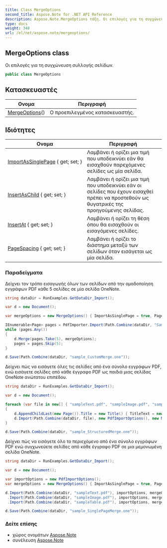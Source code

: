 ```yaml
---
title: Class MergeOptions
second_title: Aspose.Note for .NET API Reference
description: Aspose.Note.MergeOptions τάξη. Οι επιλογές για τη συγχώνευση συλλογής σελίδων.
type: docs
weight: 340
url: /el/net/aspose.note/mergeoptions/
---
```

## MergeOptions class

Οι επιλογές για τη συγχώνευση συλλογής σελίδων.

```csharp
public class MergeOptions
```

## Κατασκευαστές

| Ονομα | Περιγραφή |
| --- | --- |
| [MergeOptions](mergeoptions/)() | Ο προεπιλεγμένος κατασκευαστής. |

## Ιδιότητες

| Ονομα | Περιγραφή |
| --- | --- |
| [ImportAsSinglePage](../../aspose.note/mergeoptions/importassinglepage/) { get; set; } | Λαμβάνει ή ορίζει μια τιμή που υποδεικνύει εάν θα εισαχθούν παρεχόμενες σελίδες ως μία σελίδα. |
| [InsertAsChild](../../aspose.note/mergeoptions/insertaschild/) { get; set; } | Λαμβάνει ή ορίζει μια τιμή που υποδεικνύει εάν οι σελίδες που έχουν εισαχθεί πρέπει να προστεθούν ως θυγατρικές της προηγούμενης σελίδας. |
| [InsertAt](../../aspose.note/mergeoptions/insertat/) { get; set; } | Λαμβάνει ή ορίζει τη θέση όπου θα εισαχθούν οι εισαγόμενες σελίδες. |
| [PageSpacing](../../aspose.note/mergeoptions/pagespacing/) { get; set; } | Λαμβάνει ή ορίζει το διάστημα μεταξύ των σελίδων όταν εισάγεται ως μία σελίδα. |

### Παραδείγματα

Δείχνει τον τρόπο εισαγωγής όλων των σελίδων από την ομαδοποίηση εγγράφων PDF κάθε 5 σελίδες σε μία σελίδα OneNote.

```csharp
string dataDir = RunExamples.GetDataDir_Import();

var d = new Document();

var mergeOptions = new MergeOptions() { ImportAsSinglePage = true, PageSpacing = 100 };

IEnumerable<Page> pages = PdfImporter.Import(Path.Combine(dataDir, "SampleGrouping.pdf"));
while (pages.Any())
{
    d.Merge(pages.Take(5), mergeOptions);
    pages = pages.Skip(5);
}

d.Save(Path.Combine(dataDir, "sample_CustomMerge.one"));
```

Δείχνει πώς να εισάγετε όλες τις σελίδες από ένα σύνολο εγγράφων PDF, ενώ εισάγετε σελίδες από κάθε έγγραφο PDF ως παιδιά μιας σελίδας OneNote ανώτατου επιπέδου.

```csharp
string dataDir = RunExamples.GetDataDir_Import();

var d = new Document();

foreach (var file in new[] { "sampleText.pdf", "sampleImage.pdf", "sampleTable.pdf" })
{
    d.AppendChildLast(new Page()).Title = new Title() { TitleText = new RichText() { ParagraphStyle = ParagraphStyle.Default }.Append(file) };
    d.Import(Path.Combine(dataDir, file), new PdfImportOptions(), new MergeOptions() { InsertAt = int.MaxValue, InsertAsChild = true });
}

d.Save(Path.Combine(dataDir, "sample_StructuredMerge.one"));
```

Δείχνει πώς να εισάγετε όλο το περιεχόμενο από ένα σύνολο εγγράφων PDF ενώ συγχωνεύετε σελίδες από κάθε έγγραφο PDF σε μια μεμονωμένη σελίδα OneNote.

```csharp
string dataDir = RunExamples.GetDataDir_Import();

var d = new Document();

var importOptions = new PdfImportOptions();
var mergeOptions = new MergeOptions() { ImportAsSinglePage = true, PageSpacing = 100 };

d.Import(Path.Combine(dataDir, "sampleText.pdf"), importOptions, mergeOptions)
 .Import(Path.Combine(dataDir, "sampleImage.pdf"), importOptions, mergeOptions)
 .Import(Path.Combine(dataDir, "sampleTable.pdf"), importOptions, mergeOptions);

d.Save(Path.Combine(dataDir, "sample_SinglePageMerge.one"));
```

### Δείτε επίσης

* χώρος ονομάτων [Aspose.Note](../../aspose.note/)
* συνέλευση [Aspose.Note](../../)


